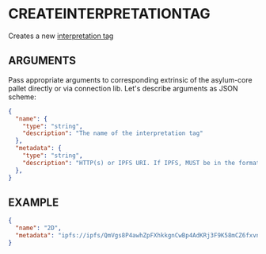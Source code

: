 # CREATEINTERPRETATIONTAG

Сreates a new [interpretation tag](../entities/interpretation-tag.md)

## ARGUMENTS

Pass appropriate arguments to corresponding extrinsic of the asylum-core pallet directly or via connection lib. Let's describe arguments as JSON scheme:

```json
{
  "name": {
    "type": "string",
    "description": "The name of the interpretation tag"
  },
  "metadata": {
    "type": "string",
    "description": "HTTP(s) or IPFS URI. If IPFS, MUST be in the format of ipfs://ipfs/HASH"
  },
}
```

## EXAMPLE

```json
{
  "name": "2D",
  "metadata": "ipfs://ipfs/QmVgs8P4awhZpFXhkkgnCwBp4AdKRj3F9K58mCZ6fxvn3j"
}
```